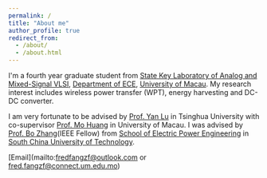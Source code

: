 ```yaml
---
permalink: /
title: "About me"
author_profile: true
redirect_from: 
  - /about/
  - /about.html
---
```


I'm a fourth year graduate student from [State Key Laboratory of Analog and Mixed-Signal VLSI](https://ime.um.edu.mo/), [Department of ECE](https://www.fst.um.edu.mo/ece/), [University of Macau](https://www.um.edu.mo/). My research interest includes wireless power transfer (WPT), energy harvesting and DC-DC converter.

I am very fortunate to be advised by [Prof. Yan Lu](https://web.ee.tsinghua.edu.cn/luyan/zh_CN/index.htm) in Tsinghua University with co-supervisor [Prof. Mo Huang](https://www.fst.um.edu.mo/personal/mohuang/) in University of Macau. I was advised by [Prof. Bo Zhang](https://yanzhao.scut.edu.cn/open/ExpertInfo.aspx?zjbh=woYYKFmSSJj2JJAv1WpdWQ==)(IEEE Fellow) from [School of Electric Power Engineering](https://www2.scut.edu.cn/ep/) in [South China University of Technology](https://www.scut.edu.cn/new/).

[Email](mailto:fredfangzf@outlook.com or fred.fangzf@connect.um.edu.mo)
